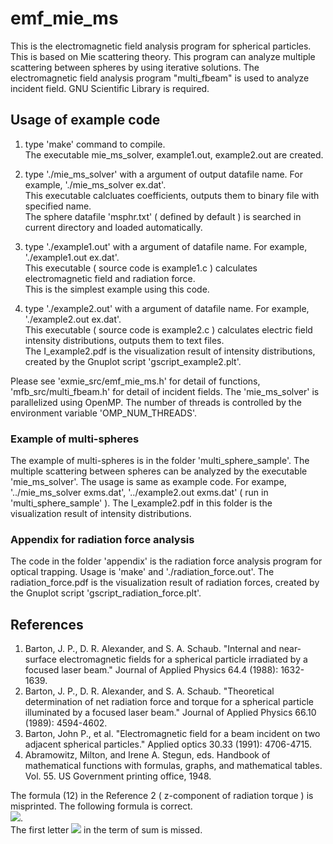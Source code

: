 # emf_mie_ms
This is the electromagnetic field analysis program for spherical particles. This is based on Mie scattering theory. 
This program can analyze multiple scattering between spheres by using iterative solutions. 
The electromagnetic field analysis program "multi_fbeam" is used to analyze incident field. 
GNU Scientific Library is required.

## Usage of example code

1. type 'make' command to compile.  
   The executable mie_ms_solver, example1.out, example2.out are created.  
   
2. type './mie_ms_solver' with a argument of output datafile name. For example, './mie_ms_solver ex.dat'.  
   This executable calcluates coefficients, outputs them to binary file with specified name.  
   The sphere datafile 'msphr.txt' ( defined by default ) is searched in current directory and loaded automatically. 
   
3. type './example1.out' with a argument of datafile name. For example, './example1.out ex.dat'.  
   This executable ( source code is example1.c ) calculates electromagnetic field and radiation force.  
   This is the simplest example using this code. 
   
4. type './example2.out' with a argument of datafile name. For example, './example2.out ex.dat'.  
   This executable ( source code is example2.c ) calculates electric field intensity distributions, outputs them to text files.  
  The I_example2.pdf is the visualization result of intensity distributions, created by the Gnuplot script 'gscript_example2.plt'.
   
Please see 'exmie_src/emf_mie_ms.h' for detail of functions, 'mfb_src/multi_fbeam.h' for detail of incident fields. 
The 'mie_ms_solver' is parallelized using OpenMP. The number of threads is controlled by the environment variable 'OMP_NUM_THREADS'.


### Example of multi-spheres
The example of multi-spheres is in the folder 'multi_sphere_sample'. 
The multiple scattering between spheres can be analyzed by the executable 'mie_ms_solver'.
The usage is same as example code. 
For exampe, '../mie_ms_solver exms.dat', '../example2.out exms.dat' ( run in 'multi_sphere_sample' ). 
The I_example2.pdf in this folder is the visualization result of intensity distributions. 


### Appendix for radiation force analysis  
The code in the folder 'appendix' is the radiation force analysis program for optical trapping. 
Usage is 'make' and './radiation_force.out'.
The radiation_force.pdf is the visualization result of radiation forces, created by the Gnuplot script 'gscript_radiation_force.plt'.


## References
1. Barton, J. P., D. R. Alexander, and S. A. Schaub. "Internal and near‐surface electromagnetic fields for a spherical particle irradiated by a focused laser beam." Journal of Applied Physics 64.4 (1988): 1632-1639.  
2. Barton, J. P., D. R. Alexander, and S. A. Schaub. "Theoretical determination of net radiation force and torque for a spherical particle illuminated by a focused laser beam." Journal of Applied Physics 66.10 (1989): 4594-4602.  
3. Barton, John P., et al. "Electromagnetic field for a beam incident on two adjacent spherical particles." Applied optics 30.33 (1991): 4706-4715.  
4. Abramowitz, Milton, and Irene A. Stegun, eds. Handbook of mathematical functions with formulas, graphs, and mathematical tables. Vol. 55. US Government printing office, 1948.  

The formula (12) in the Reference 2 ( z-component of radiation torque ) is misprinted. The following formula is correct.  
<img src="https://latex.codecogs.com/gif.latex?\frac{\left<N_z\right>}{a^3E_0^2}=-\frac{a}{8\pi}\sum_{l=1}^{\infty}\sum_{m=-l}^{l}l(l+1)m\left[\epsilon_{\mathrm{ext}}|a_{lm}|^2+|b_{lm}|^2+\Re(\epsilon_{\mathrm{ext}}a_{lm}A_{lm}^*+b_{lm}B_{lm}^*)\right]">.  
The first letter <img src="https://latex.codecogs.com/gif.latex?l"> in the term of sum is missed.



